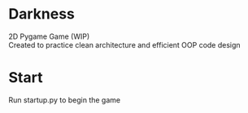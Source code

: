 # Darkness
2D Pygame Game (WIP)  
Created to practice clean architecture and efficient OOP code design

# Start
Run startup.py to begin the game
